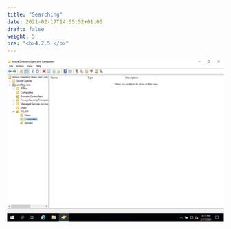 ```yaml
---
title: "Searching"
date: 2021-02-17T14:55:52+01:00
draft: false
weight: 5
pre: "<b>4.2.5 </b>"
---
```


![](searching_ad.gif)